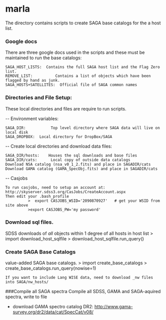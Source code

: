 # marla
The directory contains scripts to create SAGA base catalogs for the a
host list.

### Google docs
There are three google docs used in the scripts and these must be maintained to run the base catalogs:

	SAGA_HOST_LISTS:  Contains the full SAGA host list and the Flag Zero list.
	REMOVE_LIST:          Contains a list of objects which have been flagged by hand as junk.
	SAGA_HOSTS+SATELLITES:  Official file of SAGA common names

### Directories and File Setup:
These local directories and files are require to run scripts.

--  Environment variables:

	SAGA_DIR:           Top level directory where SAGA data will live on local disk
	SAGA_DROPBOX:  Local directory for DropBox/SAGA

-- Create local directories and download data files:

	SAGA_DIR/hosts:    Houses the sql downloads and base files
	SAGA_DIR/cats:      Local copy of outside data catalogs
	Download NSA catalog (nsa_v0_1_2.fits) and place in SAGADIR/cats
	Download GAMA catalog (GAMA_SpecObj.fits) and place in SAGADIR/cats

-- Casjobs

	To run casjobs, need to setup an account at:
	http://skyserver.sdss3.org/CasJobs/CreateAccount.aspx
	Then edit your .bash_profile
              >  export CASJOBS_WSID='2090870927'   # get your WSID from site above
	          >export CASJOBS_PW='my password'


### Download sql files.
SDSS downloads of *all* objects within 1 degree of all hosts in host list
	> import download_host_sqlfile
	> download_host_sqlfile.run_query()


### Create SAGA Base Catalogs
value-added SAGA base catalogs.
	> import create_base_catalogs
	> create_base_catalogs.run_query(nowise=1)

	If you want to include Lang WISE data, need to download _nw files
    into SAGA/nw_hosts/


###Compile all SAGA spectra
Compile all SDSS, GAMA and SAGA-aquired spectra, write to file
- download GAMA spectro catalog DR2: http://www.gama-survey.org/dr2/data/cat/SpecCat/v08/

